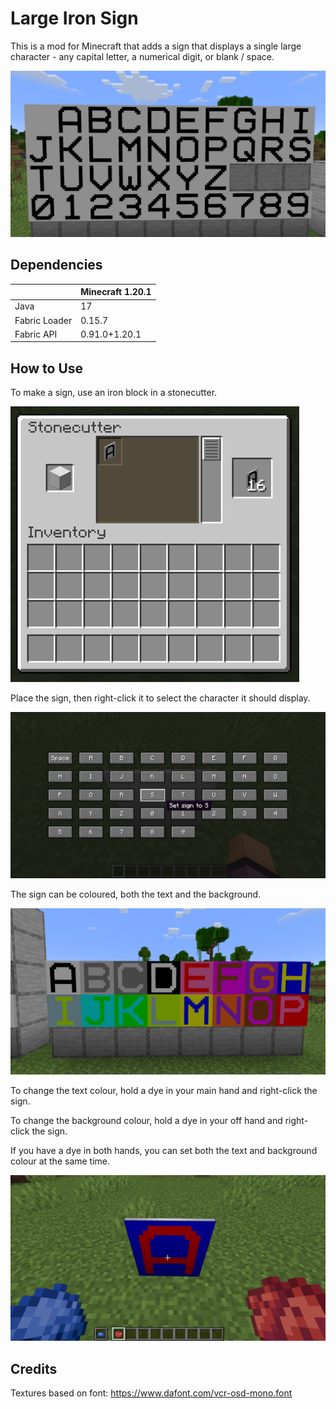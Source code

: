# Large Iron Sign

This is a mod for Minecraft that adds a sign that displays a single large character - any capital letter, a numerical digit, or blank / space.

![All symbols](screenshots/allsymbols.png)

## Dependencies

|               | Minecraft 1.20.1 |
| ------------- | ---------------- |
| Java          | 17               |
| Fabric Loader | 0.15.7           |
| Fabric API    | 0.91.0+1.20.1    |

## How to Use

To make a sign, use an iron block in a stonecutter.

![How to make sign](screenshots/making.png)

Place the sign, then right-click it to select the character it should display.

![How to select character](screenshots/selection.png)

The sign can be coloured, both the text and the background.

![All colours](screenshots/colours.png)

To change the text colour, hold a dye in your main hand and right-click the sign.

To change the background colour, hold a dye in your off hand and right-click the sign.

If you have a dye in both hands, you can set both the text and background colour at the same time.

![How to dye the sign](screenshots/colouring.png)


## Credits

Textures based on font: https://www.dafont.com/vcr-osd-mono.font
